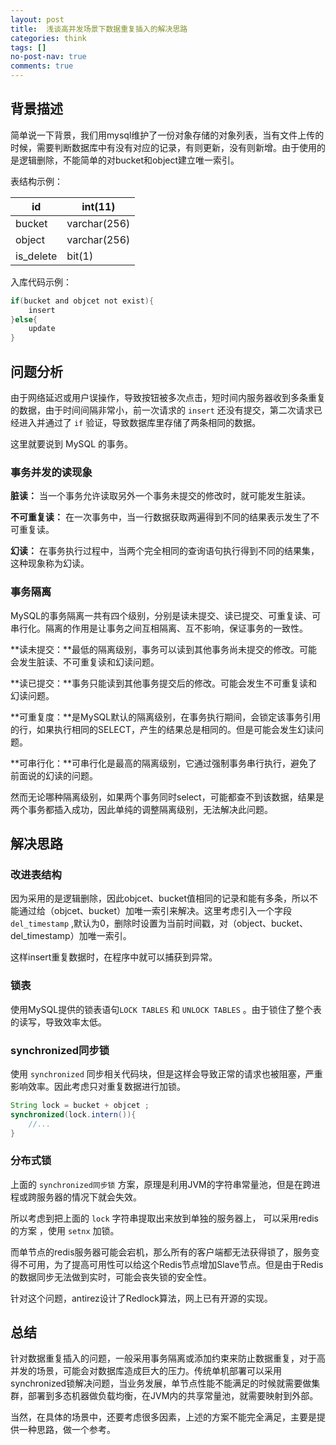 ```yaml
---
layout: post
title:  浅谈高并发场景下数据重复插入的解决思路
categories: think
tags: []
no-post-nav: true
comments: true
---
```



## 背景描述

简单说一下背景，我们用mysql维护了一份对象存储的对象列表，当有文件上传的时候，需要判断数据库中有没有对应的记录，有则更新，没有则新增。由于使用的是逻辑删除，不能简单的对bucket和object建立唯一索引。

表结构示例：

| id		     | int(11)      |
|---|---|
| bucket	 | varchar(256) |
| object	 | varchar(256) |
| is_delete            | bit(1)       |

入库代码示例：

```java
if(bucket and objcet not exist){
	insert
}else{
	update
}
```



## 问题分析

由于网络延迟或用户误操作，导致按钮被多次点击，短时间内服务器收到多条重复的数据，由于时间间隔非常小，前一次请求的 `insert` 还没有提交，第二次请求已经进入并通过了 `if` 验证，导致数据库里存储了两条相同的数据。

这里就要说到 MySQL 的事务。

### 事务并发的读现象

**脏读：**  当一个事务允许读取另外一个事务未提交的修改时，就可能发生脏读。

**不可重复读：** 在一次事务中，当一行数据获取两遍得到不同的结果表示发生了不可重复读。

**幻读：** 在事务执行过程中，当两个完全相同的查询语句执行得到不同的结果集，这种现象称为幻读。

### 事务隔离

MySQL的事务隔离一共有四个级别，分别是读未提交、读已提交、可重复读、可串行化。隔离的作用是让事务之间互相隔离、互不影响，保证事务的一致性。

**读未提交：**最低的隔离级别，事务可以读到其他事务尚未提交的修改。可能会发生脏读、不可重复读和幻读问题。

**读已提交：**事务只能读到其他事务提交后的修改。可能会发生不可重复读和幻读问题。

**可重复度：**是MySQL默认的隔离级别，在事务执行期间，会锁定该事务引用的行，如果执行相同的SELECT，产生的结果总是相同的。但是可能会发生幻读问题。

**可串行化：**可串行化是最高的隔离级别，它通过强制事务串行执行，避免了前面说的幻读的问题。



然而无论哪种隔离级别，如果两个事务同时select，可能都查不到该数据，结果是两个事务都插入成功，因此单纯的调整隔离级别，无法解决此问题。

## 解决思路

### 改进表结构

因为采用的是逻辑删除，因此objcet、bucket值相同的记录和能有多条，所以不能通过给（objcet、bucket）加唯一索引来解决。这里考虑引入一个字段`del_timestamp` ,默认为0，删除时设置为当前时间戳，对（object、bucket、del_timestamp）加唯一索引。

这样insert重复数据时，在程序中就可以捕获到异常。

### 锁表

使用MySQL提供的锁表语句`LOCK TABLES` 和 `UNLOCK TABLES` 。由于锁住了整个表的读写，导致效率太低。

### synchronized同步锁

使用 `synchronized` 同步相关代码块，但是这样会导致正常的请求也被阻塞，严重影响效率。因此考虑只对重复数据进行加锁。

```java
String lock = bucket + objcet ;
synchronized(lock.intern()){
	//...
}
```

### 分布式锁

上面的 `synchronized同步锁` 方案，原理是利用JVM的字符串常量池，但是在跨进程或跨服务器的情况下就会失效。

所以考虑到把上面的 `lock` 字符串提取出来放到单独的服务器上， 可以采用redis的方案 ，使用 `setnx` 加锁。

而单节点的redis服务器可能会宕机，那么所有的客户端都无法获得锁了，服务变得不可用，为了提高可用性可以给这个Redis节点增加Slave节点。但是由于Redis的数据同步无法做到实时，可能会丧失锁的安全性。

针对这个问题，antirez设计了Redlock算法，网上已有开源的实现。


## 总结

针对数据重复插入的问题，一般采用事务隔离或添加约束来防止数据重复，对于高并发的场景，可能会对数据库造成巨大的压力。传统单机部署可以采用synchronized锁解决问题，当业务发展，单节点性能不能满足的时候就需要做集群，部署到多态机器做负载均衡，在JVM内的共享常量池，就需要映射到外部。

当然，在具体的场景中，还要考虑很多因素，上述的方案不能完全满足，主要是提供一种思路，做一个参考。
